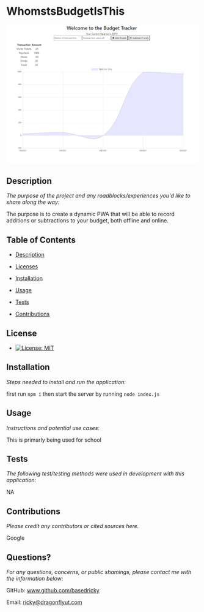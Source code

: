 
  
  # WhomstsBudgetIsThis
  
  ![Screenshot](./public/assets/budget.png?raw=true)

  ## Description

  *The purpose of the project and any roadblocks/experiences you'd like to share along the way:*

  The purpose is to create a dynamic PWA that will be able to record additions or subtractions to your budget, both offline and online.

  
  ## Table of Contents
 
  * [Description](#description)

  * [Licenses](#licenses)  

  * [Installation](#installation)  

  * [Usage](#usage)  

  * [Tests](#tests)
  
  * [Contributions](#contributions)
  
  ## License
  
  * [![License: MIT](https://img.shields.io/badge/License-MIT-yellow.svg)](https://opensource.org/licenses/MIT)
  
  
  ## Installation
  
  *Steps needed to install and run the application:*
  
  first run `npm i` then start the server by running `node index.js`
  
  ## Usage 
  
  *Instructions and potential use cases:*
  
  This is primarly being used for school
  
  ## Tests 
  
  *The following test/testing methods were used in development with this application:*
  
  NA
  
  ## Contributions
  
  *Please credit any contributors or cited sources here.*
  
  Google
   
  ## Questions?
   
  *For any questions, concerns, or public shamings, please contact me with the information below:*
 
  GitHub: www.github.com/basedricky
    
  Email: ricky@dragonflyut.com
  